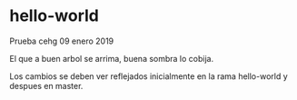 # hello-world
Prueba cehg 09 enero 2019

El que a buen arbol se arrima, buena sombra lo cobija.

Los cambios se deben ver reflejados inicialmente en la rama hello-world y despues en master.
